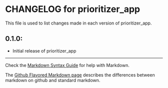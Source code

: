 # CHANGELOG for prioritizer_app

This file is used to list changes made in each version of prioritizer_app.

## 0.1.0:

* Initial release of prioritizer_app

- - -
Check the [Markdown Syntax Guide](http://daringfireball.net/projects/markdown/syntax) for help with Markdown.

The [Github Flavored Markdown page](http://github.github.com/github-flavored-markdown/) describes the differences between markdown on github and standard markdown.
